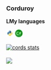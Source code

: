 ### Corduroy

**LMy languages**

<code><img height="20" src="https://raw.githubusercontent.com/github/explore/80688e429a7d4ef2fca1e82350fe8e3517d3494d/topics/python/python.png"></code>
<code><img height="20" src="https://raw.githubusercontent.com/github/explore/80688e429a7d4ef2fca1e82350fe8e3517d3494d/topics/csharp/csharp.png"></code>


<a href="https://github.com/corduroypython">
  <img align="center" src="https://github-readme-stats.vercel.app/api?username=corduroypython&show_icons=true&include_all_commits=true&show_icons=true&title_color=fff&icon_color=79ff97&text_color=9f9f9f&bg_color=151515" alt="cords stats" />
</a>
<br><br>
<a href="https://github.com/corduroypython?tab=repositories">
  <img align="center" src="https://github-readme-stats.vercel.app/api/top-langs/?username=corduroypython&layout=compact&show_icons=true&title_color=fff&icon_color=79ff97&text_color=9f9f9f&bg_color=151515" />
</a>
